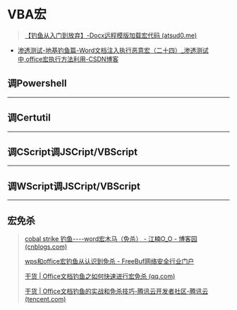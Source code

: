 # VBA宏

> [【钓鱼从入门到放弃】-Docx远程模版加载宏代码 (atsud0.me)](https://atsud0.me/2022/01/【钓鱼从入门到放弃】-Docx远程模版加载宏代码/)

- [渗透测试-地基钓鱼篇-Word文档注入执行恶意宏（二十四）_渗透测试中,office宏执行方法利用-CSDN博客](https://blog.csdn.net/qq_34801745/article/details/111307768)

## 调Powershell



---

## 调Certutil



---

## 调CScript调JSCript/VBScript



---

## 调WScript调JSCript/VBScript



---

## 宏免杀

> [cobal strike 钓鱼----word宏木马（免杀） - 江楠O_O - 博客园 (cnblogs.com)](https://www.cnblogs.com/nanjiangyue/p/14009407.html)
>
> [wps和office宏钓鱼从认识到免杀 - FreeBuf网络安全行业门户](https://www.freebuf.com/articles/network/317116.html)
>
> [干货 | Office文档钓鱼之如何快速进行宏免杀 (qq.com)](https://mp.weixin.qq.com/s?__biz=MzI5MDU1NDk2MA==&mid=2247502110&idx=1&sn=2442cfc935de67607f986140e8c8ad4e&chksm=ec1c9c21db6b1537dc321bd939da8cc3bfe5917245867bf666ae0d9764c950cd510973bb067b&mpshare=1&scene=23&srcid=1208ExmPmeeluOtedlykpzwj&sharer_sharetime=1638967527162&sharer_shareid=d6f91fc924ad833bb5231d972b990ef9#rd)
>
> [干货 | Office文档钓鱼的实战和免杀技巧-腾讯云开发者社区-腾讯云 (tencent.com)](https://cloud.tencent.com/developer/article/1917641)







